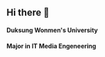 ## Hi there 👋

#### Duksung Wonmen's University
#### Major in IT Media Engeneering

<!--
**siyeon9302/siyeon9302** is a ✨ _special_ ✨ repository because its `README.md` (this file) appears on your GitHub profile.

<p>
  <img src="https://img.shields.io/badge/Swift-F05138?style=flat-square&logo=Swift&logoColor=white"/>
</p>


